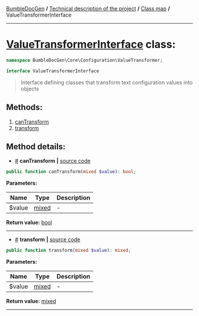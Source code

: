 <!-- {% raw %} -->
<embed> <a href="/docs/readme.md">BumbleDocGen</a> <b>/</b> <a href="/docs/tech/readme.md">Technical description of the project</a> <b>/</b> <a href="/docs/tech/map.md">Class map</a> <b>/</b> ValueTransformerInterface<hr> </embed>

<h1>
    <a href="https://github.com/bumble-tech/bumble-doc-gen/blob/master/src/Core/Configuration/ValueTransformer/ValueTransformerInterface.php#L10">ValueTransformerInterface</a> class:
</h1>





```php
namespace BumbleDocGen\Core\Configuration\ValueTransformer;

interface ValueTransformerInterface
```

<blockquote>Interface defining classes that transform text configuration values into objects</blockquote>







<h2>Methods:</h2>

<ol>
<li>
    <a href="#mcantransform">canTransform</a>
    </li>
<li>
    <a href="#mtransform">transform</a>
    </li>
</ol>







<h2>Method details:</h2>

<div class='method_description-block'>

<ul>
<li><a name="mcantransform" href="#mcantransform">#</a>
 <b>canTransform</b>
    <b>|</b> <a href="https://github.com/bumble-tech/bumble-doc-gen/blob/master/src/Core/Configuration/ValueTransformer/ValueTransformerInterface.php#L12">source code</a></li>
</ul>

```php
public function canTransform(mixed $value): bool;
```



<b>Parameters:</b>

<table>
    <thead>
    <tr>
        <th>Name</th>
        <th>Type</th>
        <th>Description</th>
    </tr>
    </thead>
    <tbody>
            <tr>
            <td>$value</td>
            <td><a href='https://www.php.net/manual/en/language.types.mixed.php'>mixed</a></td>
            <td>-</td>
        </tr>
        </tbody>
</table>

<b>Return value:</b> <a href='https://www.php.net/manual/en/language.types.boolean.php'>bool</a>


</div>
<hr>
<div class='method_description-block'>

<ul>
<li><a name="mtransform" href="#mtransform">#</a>
 <b>transform</b>
    <b>|</b> <a href="https://github.com/bumble-tech/bumble-doc-gen/blob/master/src/Core/Configuration/ValueTransformer/ValueTransformerInterface.php#L14">source code</a></li>
</ul>

```php
public function transform(mixed $value): mixed;
```



<b>Parameters:</b>

<table>
    <thead>
    <tr>
        <th>Name</th>
        <th>Type</th>
        <th>Description</th>
    </tr>
    </thead>
    <tbody>
            <tr>
            <td>$value</td>
            <td><a href='https://www.php.net/manual/en/language.types.mixed.php'>mixed</a></td>
            <td>-</td>
        </tr>
        </tbody>
</table>

<b>Return value:</b> <a href='https://www.php.net/manual/en/language.types.mixed.php'>mixed</a>


</div>
<hr>

<!-- {% endraw %} -->